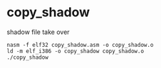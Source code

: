 # copy_shadow
shadow file take over

```shell
nasm -f elf32 copy_shadow.asm -o copy_shadow.o
ld -m elf_i386 -o copy_shadow copy_shadow.o
./copy_shadow
```
